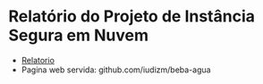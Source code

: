# Relatório do Projeto de Instância Segura em Nuvem

- [Relatorio](Relatorio.md)
- Pagina web servida: github.com/iudizm/beba-agua
